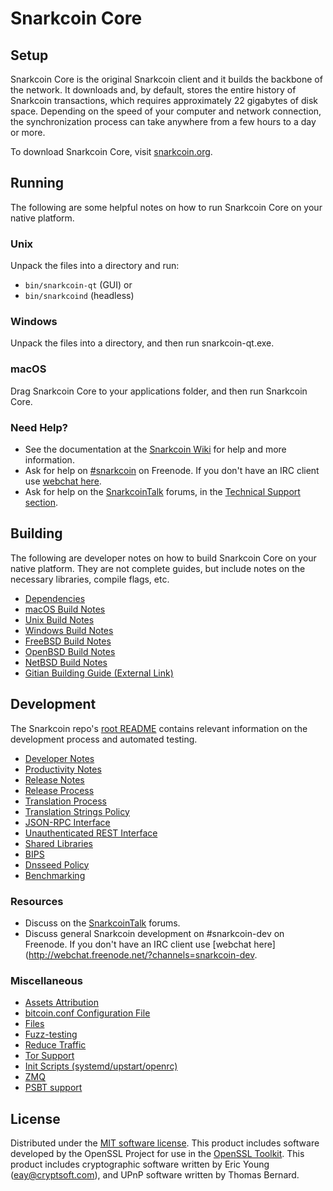 Snarkcoin Core
=============

Setup
---------------------
Snarkcoin Core is the original Snarkcoin client and it builds the backbone of the network. It downloads and, by default, stores the entire history of Snarkcoin transactions, which requires approximately 22 gigabytes of disk space. Depending on the speed of your computer and network connection, the synchronization process can take anywhere from a few hours to a day or more.

To download Snarkcoin Core, visit [snarkcoin.org](https://snarkcoin.org/).

Running
---------------------
The following are some helpful notes on how to run Snarkcoin Core on your native platform.

### Unix

Unpack the files into a directory and run:

- `bin/snarkcoin-qt` (GUI) or
- `bin/snarkcoind` (headless)

### Windows

Unpack the files into a directory, and then run snarkcoin-qt.exe.

### macOS

Drag Snarkcoin Core to your applications folder, and then run Snarkcoin Core.

### Need Help?

* See the documentation at the [Snarkcoin Wiki](https://snarkcoin.info/)
for help and more information.
* Ask for help on [#snarkcoin](http://webchat.freenode.net?channels=snarkcoin) on Freenode. If you don't have an IRC client use [webchat here](http://webchat.freenode.net?channels=snarkcoin).
* Ask for help on the [SnarkcoinTalk](https://snarkcointalk.io/) forums, in the [Technical Support section](https://snarkcointalk.io/c/technical-support).

Building
---------------------
The following are developer notes on how to build Snarkcoin Core on your native platform. They are not complete guides, but include notes on the necessary libraries, compile flags, etc.

- [Dependencies](dependencies.md)
- [macOS Build Notes](build-osx.md)
- [Unix Build Notes](build-unix.md)
- [Windows Build Notes](build-windows.md)
- [FreeBSD Build Notes](build-freebsd.md)
- [OpenBSD Build Notes](build-openbsd.md)
- [NetBSD Build Notes](build-netbsd.md)
- [Gitian Building Guide (External Link)](https://github.com/bitcoin-core/docs/blob/master/gitian-building.md)

Development
---------------------
The Snarkcoin repo's [root README](/README.md) contains relevant information on the development process and automated testing.

- [Developer Notes](developer-notes.md)
- [Productivity Notes](productivity.md)
- [Release Notes](release-notes.md)
- [Release Process](release-process.md)
- [Translation Process](translation_process.md)
- [Translation Strings Policy](translation_strings_policy.md)
- [JSON-RPC Interface](JSON-RPC-interface.md)
- [Unauthenticated REST Interface](REST-interface.md)
- [Shared Libraries](shared-libraries.md)
- [BIPS](bips.md)
- [Dnsseed Policy](dnsseed-policy.md)
- [Benchmarking](benchmarking.md)

### Resources
* Discuss on the [SnarkcoinTalk](https://snarkcointalk.io/) forums.
* Discuss general Snarkcoin development on #snarkcoin-dev on Freenode. If you don't have an IRC client use [webchat here](http://webchat.freenode.net/?channels=snarkcoin-dev.

### Miscellaneous
- [Assets Attribution](assets-attribution.md)
- [bitcoin.conf Configuration File](bitcoin-conf.md)
- [Files](files.md)
- [Fuzz-testing](fuzzing.md)
- [Reduce Traffic](reduce-traffic.md)
- [Tor Support](tor.md)
- [Init Scripts (systemd/upstart/openrc)](init.md)
- [ZMQ](zmq.md)
- [PSBT support](psbt.md)

License
---------------------
Distributed under the [MIT software license](/COPYING).
This product includes software developed by the OpenSSL Project for use in the [OpenSSL Toolkit](https://www.openssl.org/). This product includes
cryptographic software written by Eric Young ([eay@cryptsoft.com](mailto:eay@cryptsoft.com)), and UPnP software written by Thomas Bernard.
